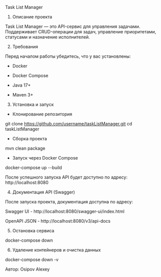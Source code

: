 Task List Manager


1. Описание проекта

Task List Manager — это API-сервис для управления задачами. Поддерживает CRUD-операции для задач, управление приоритетами, статусами и назначение исполнителей.


2. Требования

Перед началом работы убедитесь, что у вас установлены:

- Docker

- Docker Compose

- Java 17+

- Maven 3+


3. Установка и запуск

- Клонирование репозитория

git clone https://github.com/username/taskListManager.git
cd taskListManager

- Сборка проекта

mvn clean package

- Запуск через Docker Compose

docker-compose up --build

После успешного запуска API будет доступно по адресу: http://localhost:8080


4. Документация API (Swagger)

После запуска проекта, документация доступна по адресу:

Swagger UI - http://localhost:8080/swagger-ui/index.html

OpenAPI JSON - http://localhost:8080/v3/api-docs


5. Остановка сервиса

docker-compose down


6. Удаление контейнеров и очистка данных

docker-compose down -v


Автор: Osipov Alexey
